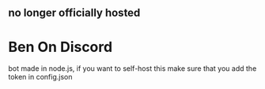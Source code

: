 ## no longer officially hosted

# Ben On Discord
bot made in node.js, if you want to self-host this make sure that you add the token in config.json
